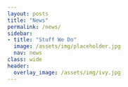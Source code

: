 ```yaml
---
layout: posts
title: "News"
permalink: /news/
sidebar:
- title: "Stuff We Do"
  image: /assets/img/placeholder.jpg
  nav: news
class: wide
header:
  overlay_image: /assets/img/ivy.jpg
---
```


